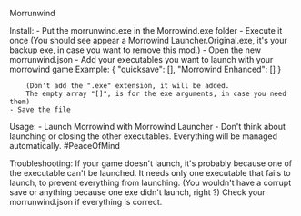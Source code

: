 Morrunwind

Install:
    - Put the morrunwind.exe in the Morrowind.exe folder
    - Execute it once
      (You should see appear a Morrowind Launcher.Original.exe,
      it's your backup exe, in case you want to remove this mod.)
    - Open the new morrunwind.json
    - Add your executables you want to launch with your morrowind game
        Example:
        {
            "quicksave": [],
            "Morrowind Enhanced": []
        }

        (Don't add the ".exe" extension, it will be added.
        The empty array "[]", is for the exe arguments, in case you need them)
    - Save the file

Usage:
    - Launch Morrowind with Morrowind Launcher
    - Don't think about launching or closing the other executables.
        Everything will be managed automatically.
        #PeaceOfMind

Troubleshooting:
    If your game doesn't launch, it's probably because one of the executable can't be launched.
    It needs only one executable that fails to launch, to prevent everything from launching.
    (You wouldn't have a corrupt save or anything because one exe didn't launch, right ?)
    Check your morrunwind.json if everything is correct.

